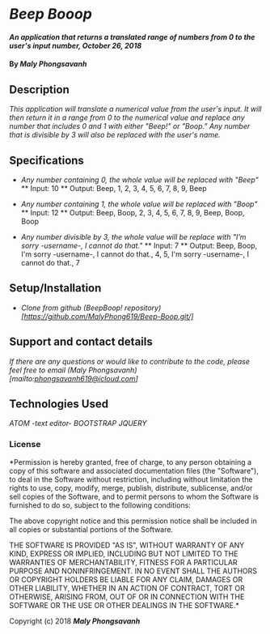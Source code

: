 # _Beep Booop_

#### _An application that returns a translated range of numbers from 0 to the user's input number, October 26, 2018_

#### By _**Maly Phongsavanh**_

## Description

_This application will translate a numerical value from the user's input. It will then return it in a range from 0 to the numerical value and replace any number that includes 0 and 1 with either "Beep!" or "Boop." Any number that is divisible by 3 will also be replaced with the user's name._

## Specifications
* _Any number containing 0, the whole value will be replaced with "Beep"_
** Input: 10
** Output: Beep, 1, 2, 3, 4, 5, 6, 7, 8, 9, Beep

* _Any number containing 1, the whole value will be replaced with "Boop"_
** Input: 12
** Output: Beep, Boop, 2, 3, 4, 5, 6, 7, 8, 9, Beep, Boop, Boop

* _Any number divisible by 3, the whole value will be replace with "I'm sorry -username-, I cannot do that."_
** Input: 7
** Output: Beep, Boop, I'm sorry -username-, I cannot do that., 4, 5, I'm sorry -username-, I cannot do that., 7

## Setup/Installation

* _Clone from github (BeepBoop! repository)[https://github.com/MalyPhong619/Beep-Boop.git/]_


## Support and contact details

_If there are any questions or would like to contribute to the code, please feel free to email (Maly Phongsavanh)[mailto:phongsavanh619@icloud.com]_

## Technologies Used

_ATOM -text editor-_
_BOOTSTRAP_
_JQUERY_

### License

*Permission is hereby granted, free of charge, to any person obtaining a copy
of this software and associated documentation files (the "Software"), to deal
in the Software without restriction, including without limitation the rights
to use, copy, modify, merge, publish, distribute, sublicense, and/or sell
copies of the Software, and to permit persons to whom the Software is
furnished to do so, subject to the following conditions:

The above copyright notice and this permission notice shall be included in all
copies or substantial portions of the Software.

THE SOFTWARE IS PROVIDED "AS IS", WITHOUT WARRANTY OF ANY KIND, EXPRESS OR
IMPLIED, INCLUDING BUT NOT LIMITED TO THE WARRANTIES OF MERCHANTABILITY,
FITNESS FOR A PARTICULAR PURPOSE AND NONINFRINGEMENT. IN NO EVENT SHALL THE
AUTHORS OR COPYRIGHT HOLDERS BE LIABLE FOR ANY CLAIM, DAMAGES OR OTHER
LIABILITY, WHETHER IN AN ACTION OF CONTRACT, TORT OR OTHERWISE, ARISING FROM,
OUT OF OR IN CONNECTION WITH THE SOFTWARE OR THE USE OR OTHER DEALINGS IN THE
SOFTWARE.*

Copyright (c) 2018 **_Maly Phongsavanh_**
